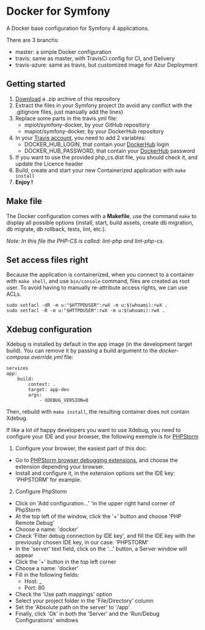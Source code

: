 # Docker for Symfony
A Docker base configuration for Symfony 4 applications.

There are 3 branchs:
 - master: a simple Docker configuration
 - travis: same as master, with TravisCi config for CI, and Delivery
 - travis-azure: same as travis, but customized image for Azur Deployment

## Getting started
 1. [Download](https://github.com/mpiot/docker4symfony/archive/master.zip) a .zip archive of this repository
 2. Extract the files in your Symfony project (to avoid any conflict with the .gitignore files, just manually add the lines)
 3. Replace some parts in the travis.yml file:
    * mpiot/symfony-docker, by your GitHub repository
    * mapiot/symfony-docker, by your DockerHub repository
 4. In your [Travis account](https://travis-ci.org/), you need to add 2 variables:
    * DOCKER_HUB_LOGIN, that contain your [DockerHub](https://hub.docker.com/) login
    * DOCKER_HUB_PASSWORD, that contain your [DockerHub](https://hub.docker.com/) password
 5. If you want to use the provided php_cs.dist file, you should check it, and update the Licence header
 6. Build, create and start your new Containerized application with `make install`
 7. **Enjoy !**
 
## Make file
The Docker configuration comes with a **Makefile**, use the command `make` to display all possible options (install, start, build assets, create db migration, db migrate, db rollback, tests, lint, etc.).

*Note: In this file the PHP-CS is called: lint-php and lint-php-cs.*

## Set access files right
Because the application is containerized, when you connect to a container with `make shell`, and use `bin/console` command, files are created as root user. To avoid having to manually re-attribute access rights, we can use ACLs.

    sudo setfacl -dR -m u:"$HTTPDUSER":rwX -m u:$(whoami):rwX .
    sudo setfacl -R -m u:"$HTTPDUSER":rwX -m u:$(whoami):rwX .

## Xdebug configuration
Xdebug is installed by default in the app image (in the development target build). You can remove it by passing a build argument to the *docker-compose.override.yml* file:

    services
    app:
        build:
            context: .
            target: app-dev
            args:
                - XDEBUG_VERSION=0

Then, rebuild with `make install`, the resulting container does not contain Xdebug.

If like a lot of happy developers you want to use Xdebug, you need to configure your IDE and your browser, the following exemple is for [PHPStorm](https://www.jetbrains.com/phpstorm/)

1. Configure your browser, the easiest part of this doc:

  - Go to [PHPStorm browser debugging extensions](https://confluence.jetbrains.com/display/PhpStorm/Browser+Debugging+Extensions), and choose the extension depending
  your browser.
  - Install and configure it, in the extension options set the IDE key: 'PHPSTORM' for example.

2. Configure PhpStorm

  - Click on 'Add configuration...' 'in the upper right hand corner of PhpStorm
  - At the top left of the window, click the '+' button and choose 'PHP Remote Debug'
  - Choose a name: 'docker'
  - Check 'Filter debug connection by IDE key', and fill the IDE key with the previously chosen IDE key, in our case: 'PHPSTORM'
  - In the 'server' text field, click on the '...' button, a Server window will appear
  - Click the '+' button in the top left corner
  - Choose a name: 'docker'
  - Fill in the following fields:
     - Host: _
     - Port: 80
  - Check the 'Use path mappings' option
  - Select your project folder in the 'File/Directory' column
  - Set the 'Absolute path on the server' to '/app'
  - Finally, click 'Ok' in both the 'Server' and the 'Run/Debug Configurations' windows
  

